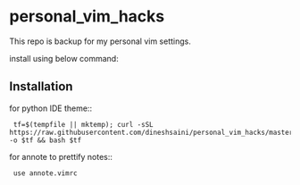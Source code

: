 # personal_vim_hacks

This repo is backup for my personal vim settings.


install using below command:
## Installation
for python IDE theme::

     tf=$(tempfile || mktemp); curl -sSL https://raw.githubusercontent.com/dineshsaini/personal_vim_hacks/master/setup.sh -o $tf && bash $tf

for annote to prettify notes:: 

     use annote.vimrc 

